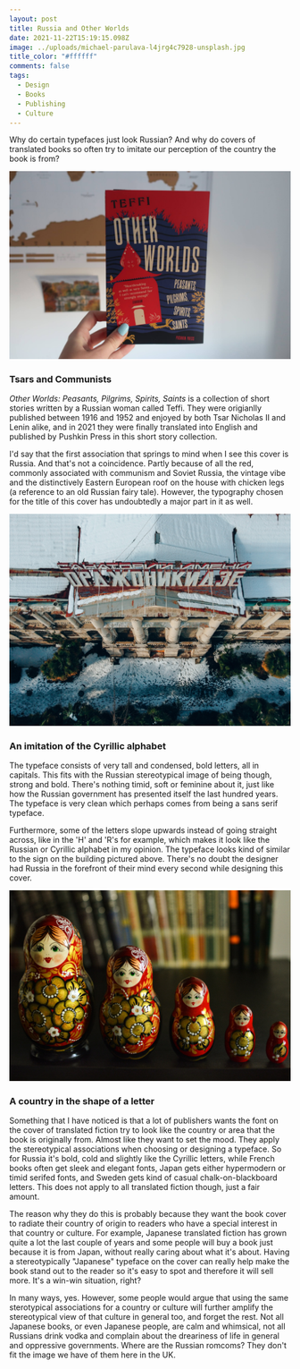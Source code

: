 ```yaml
---
layout: post
title: Russia and Other Worlds
date: 2021-11-22T15:19:15.098Z
image: ../uploads/michael-parulava-l4jrg4c7928-unsplash.jpg
title_color: "#ffffff"
comments: false
tags:
  - Design
  - Books
  - Publishing
  - Culture
---
```

Why do certain typefaces just look Russian? And why do covers of translated books so often try to imitate our perception of the country the book is from? 

![](../uploads/20211122171309_img_3211.jpg "Other Worlds: Peasants, Pilgrims, Spirits, Saints by Teffi")

### Tsars and Communists

*Other Worlds: Peasants, Pilgrims, Spirits, Saints* is a collection of short stories written by a Russian woman called Teffi. They were origianlly published between 1916 and 1952 and enjoyed by both Tsar Nicholas II and Lenin alike, and in 2021 they were finally translated into English and published by Pushkin Press in this short story collection. 

I'd say that the first association that springs to mind when I see this cover is Russia. And that's not a coincidence. Partly because of all the red, commonly associated with communism and Soviet Russia, the vintage vibe and the distinctively Eastern European roof on the house with chicken legs (a reference to an old Russian fairy tale). However, the typography chosen for the title of this cover has undoubtedly a major part in it as well. 

![](../uploads/stacey-zinoveva-lrvdekcwofa-unsplash.jpg "Photo by Stacey Zinov, Unsplash")

### An imitation of the Cyrillic alphabet

The typeface consists of very tall and condensed, bold letters, all in capitals. This fits with the Russian stereotypical image of being though, strong and bold. There's nothing timid, soft or feminine about it, just like how the Russian government has presented itself the last hundred years. The typeface is very clean which perhaps comes from being a sans serif typeface. 

Furthermore, some of the letters slope upwards instead of going straight across, like in the 'H' and 'R's for example, which makes it look like the Russian or Cyrillic alphabet in my opinion. The typeface looks kind of similar to the sign on the building pictured above. There's no doubt the designer had Russia in the forefront of their mind every second while designing this cover. 

![](../uploads/julia-kadel-ymulswibc3i-unsplash.jpg "Photo by Julia Kadel on Unsplash")

### A country in the shape of a letter

Something that I have noticed is that a lot of publishers wants the font on the cover of translated fiction try to look like the country or area that the book is originally from. Almost like they want to set the mood. They apply the stereotypical associations when choosing or designing a typeface. So for Russia it's bold, cold and slightly like the Cyrillic letters, while French books often get sleek and elegant fonts, Japan gets either hypermodern or timid serifed fonts, and Sweden gets kind of casual chalk-on-blackboard letters. This does not apply to all translated fiction though, just a fair amount.  

The reason why they do this is probably because they want the book cover to radiate their country of origin to readers who have a special interest in that country or culture. For example, Japanese translated fiction has grown quite a lot the last couple of years and some people will buy a book just because it is from Japan, without really caring about what it's about. Having a stereotypically "Japanese" typeface on the cover can really help make the book stand out to the reader so it's easy to spot and therefore it will sell more. It's a win-win situation, right? 

In many ways, yes. However, some people would argue that using the same sterotypical associations for a country or culture will further amplify the stereotypical view of that culture in general too, and forget the rest. Not all Japanese books, or even Japanese people, are calm and whimsical, not all Russians drink vodka and complain about the dreariness of life in general and oppressive governments. Where are the Russian romcoms? They don't fit the image we have of them here in the UK.